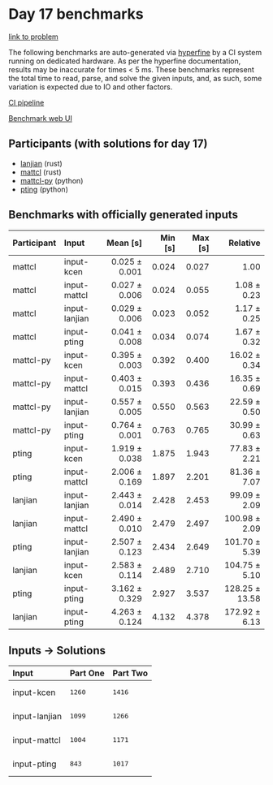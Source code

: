 # Day 17 benchmarks

[link to problem](https://adventofcode.com/2023/day/17)

The following benchmarks are auto-generated via
[hyperfine](https://github.com/sharkdp/hyperfine) by a CI system running on
dedicated hardware. As per the hyperfine documentation, results may be
inaccurate for times < 5 ms. These benchmarks represent the total time to read,
parse, and solve the given inputs, and, as such, some variation is expected due
to IO and other factors.

[CI pipeline](http://ci.papercode.net:8080/teams/main/pipelines/aoc2023)

[Benchmark web UI](https://aoc.ancalagon.black)


## Participants (with solutions for day 17)

- [lanjian](https://github.com/lanjian/aoc-2023) (rust)
- [mattcl](https://github.com/mattcl/aoc2023) (rust)
- [mattcl-py](https://github.com/mattcl/aoc2023-py) (python)
- [pting](https://github.com/pting/aoc2023) (python)


## Benchmarks with officially generated inputs

| Participant | Input | Mean [s] | Min [s] | Max [s] | Relative |
|:---|:---|---:|---:|---:|---:|
| mattcl | input-kcen | 0.025 ± 0.001 | 0.024 | 0.027 | 1.00 |
| mattcl | input-mattcl | 0.027 ± 0.006 | 0.024 | 0.055 | 1.08 ± 0.23 |
| mattcl | input-lanjian | 0.029 ± 0.006 | 0.023 | 0.052 | 1.17 ± 0.25 |
| mattcl | input-pting | 0.041 ± 0.008 | 0.034 | 0.074 | 1.67 ± 0.32 |
| mattcl-py | input-kcen | 0.395 ± 0.003 | 0.392 | 0.400 | 16.02 ± 0.34 |
| mattcl-py | input-mattcl | 0.403 ± 0.015 | 0.393 | 0.436 | 16.35 ± 0.69 |
| mattcl-py | input-lanjian | 0.557 ± 0.005 | 0.550 | 0.563 | 22.59 ± 0.50 |
| mattcl-py | input-pting | 0.764 ± 0.001 | 0.763 | 0.765 | 30.99 ± 0.63 |
| pting | input-kcen | 1.919 ± 0.038 | 1.875 | 1.943 | 77.83 ± 2.21 |
| pting | input-mattcl | 2.006 ± 0.169 | 1.897 | 2.201 | 81.36 ± 7.07 |
| lanjian | input-lanjian | 2.443 ± 0.014 | 2.428 | 2.453 | 99.09 ± 2.09 |
| lanjian | input-mattcl | 2.490 ± 0.010 | 2.479 | 2.497 | 100.98 ± 2.09 |
| pting | input-lanjian | 2.507 ± 0.123 | 2.434 | 2.649 | 101.70 ± 5.39 |
| lanjian | input-kcen | 2.583 ± 0.114 | 2.489 | 2.710 | 104.75 ± 5.10 |
| pting | input-pting | 3.162 ± 0.329 | 2.927 | 3.537 | 128.25 ± 13.58 |
| lanjian | input-pting | 4.263 ± 0.124 | 4.132 | 4.378 | 172.92 ± 6.13 |


## Inputs -> Solutions

| Input | Part One | Part Two |
|:---|:---|:---|
|input-kcen|<pre>1260</pre>|<pre>1416</pre>|
|input-lanjian|<pre>1099</pre>|<pre>1266</pre>|
|input-mattcl|<pre>1004</pre>|<pre>1171</pre>|
|input-pting|<pre>843</pre>|<pre>1017</pre>|